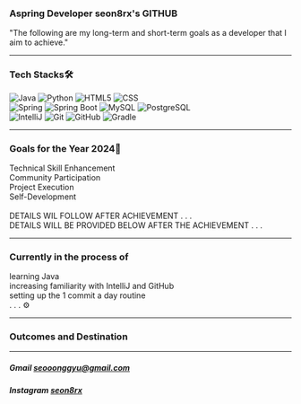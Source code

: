<div align=left>
  <h3> Aspring Developer seon8rx's GITHUB</h3>
  <p>"The following are my long-term and short-term goals as a developer that I aim to achieve."</p>

---
### Tech Stacks🛠
![Java](https://img.shields.io/badge/java-007396?style=for-the-badge&logo=java&logoColor=white)
![Python](https://img.shields.io/badge/python-3776AB?style=for-the-badge&logo=python&logoColor=white)
![HTML5](https://img.shields.io/badge/html5-E34F26?style=for-the-badge&logo=html5&logoColor=white)
![CSS](https://img.shields.io/badge/css-1572B6?style=for-the-badge&logo=css3&logoColor=white)<br>
![Spring](https://img.shields.io/badge/spring-6DB33F?style=for-the-badge&logo=spring&logoColor=white)
![Spring Boot](https://img.shields.io/badge/springboot-6DB33F?style=for-the-badge&logo=springboot&logoColor=white)
![MySQL](https://img.shields.io/badge/MySQL-4479A1?style=for-the-badge&logo=MySQL&logoColor=white)
![PostgreSQL](https://img.shields.io/badge/PostgreSQL-4169E1?style=for-the-badge&logo=PostgreSQL&logoColor=white)<br>
![IntelliJ](https://img.shields.io/badge/IntelliJ%20IDEA-000000?style=for-the-badge&logo=intellijidea&logoColor=white")
![Git](https://img.shields.io/badge/git-F05032?style=for-the-badge&logo=git&logoColor=white)
![GitHub](https://img.shields.io/badge/github-181717?style=for-the-badge&logo=github&logoColor=white)
![Gradle](https://img.shields.io/badge/gradle-02303A?style=for-the-badge&logo=gradle&logoColor=white)

---

### Goals for the Year 2024🚀
Technical Skill Enhancement<br>
Community Participation<br>
Project Execution<br>
Self-Development<br><br>
DETAILS WIL FOLLOW AFTER ACHIEVEMENT . . .<br>
DETAILS WILL BE PROVIDED BELOW AFTER THE ACHIEVEMENT . . .

---

### Currently in the process of
learning Java<br>
increasing familiarity with IntelliJ and GitHub<br>
setting up the 1 commit a day routine<br>
. . . ⚙

---

### Outcomes and Destination

---


  <h5>Gmail <a href="mailto:seooonggyu@gmail.com">seooonggyu@gmail.com</a></h5>
  <h5>Instagram <a href="https://www.instagram.com/seon8rx/">seon8rx</a></h5>


</div>
